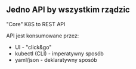 ## Jedno API by wszystkim rządzic

"Core" K8S to REST API

API jest konsumowane przez:
- UI - "click&go"
- kubectl (CLI) - imperatywny sposób
- yaml/json - deklaratywny sposób
